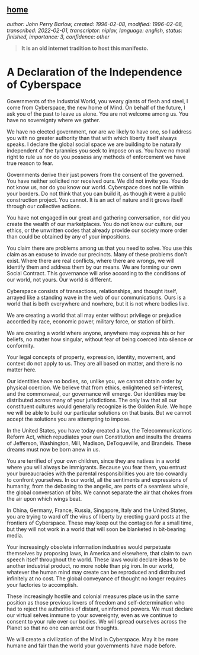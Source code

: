 [home](./index.md)
------------------

*author: John Perry Barlow, created: 1996-02-08, modified: 1996-02-08, transcribed: 2022-02-01, transcriptor: niplav, language: english, status: finished, importance: 3, confidence: other*

> __It is an old internet tradition to host this manifesto.__

A Declaration of the Independence of Cyberspace
================================================

Governments of the Industrial World, you weary giants of flesh and steel,
I come from Cyberspace, the new home of Mind. On behalf of the future,
I ask you of the past to leave us alone. You are not welcome among
us. You have no sovereignty where we gather.

We have no elected government, nor are we likely to have one, so I address
you with no greater authority than that with which liberty itself always
speaks. I declare the global social space we are building to be naturally
independent of the tyrannies you seek to impose on us. You have no moral
right to rule us nor do you possess any methods of enforcement we have
true reason to fear.

Governments derive their just powers from the consent of the governed. You
have neither solicited nor received ours. We did not invite you. You do
not know us, nor do you know our world. Cyberspace does not lie within
your borders. Do not think that you can build it, as though it were a
public construction project. You cannot. It is an act of nature and it
grows itself through our collective actions.

You have not engaged in our great and gathering conversation, nor did
you create the wealth of our marketplaces. You do not know our culture,
our ethics, or the unwritten codes that already provide our society more
order than could be obtained by any of your impositions.

You claim there are problems among us that you need to solve. You use
this claim as an excuse to invade our precincts. Many of these problems
don't exist. Where there are real conflicts, where there are wrongs,
we will identify them and address them by our means. We are forming
our own Social Contract. This governance will arise according to the
conditions of our world, not yours. Our world is different.

Cyberspace consists of transactions, relationships, and thought itself,
arrayed like a standing wave in the web of our communications. Ours
is a world that is both everywhere and nowhere, but it is not where
bodies live.

We are creating a world that all may enter without privilege or prejudice
accorded by race, economic power, military force, or station of birth.

We are creating a world where anyone, anywhere may express his or her
beliefs, no matter how singular, without fear of being coerced into
silence or conformity.

Your legal concepts of property, expression, identity, movement, and
context do not apply to us. They are all based on matter, and there is
no matter here.

Our identities have no bodies, so, unlike you, we cannot obtain order by
physical coercion. We believe that from ethics, enlightened self-interest,
and the commonweal, our governance will emerge. Our identities may be
distributed across many of your jurisdictions. The only law that all our
constituent cultures would generally recognize is the Golden Rule. We
hope we will be able to build our particular solutions on that basis. But
we cannot accept the solutions you are attempting to impose.

In the United States, you have today created a law, the Telecommunications
Reform Act, which repudiates your own Constitution and insults the dreams
of Jefferson, Washington, Mill, Madison, DeToqueville, and Brandeis. These
dreams must now be born anew in us.

You are terrified of your own children, since they are natives in a
world where you will always be immigrants. Because you fear them, you
entrust your bureaucracies with the parental responsibilities you are
too cowardly to confront yourselves. In our world, all the sentiments
and expressions of humanity, from the debasing to the angelic, are parts
of a seamless whole, the global conversation of bits. We cannot separate
the air that chokes from the air upon which wings beat.

In China, Germany, France, Russia, Singapore, Italy and the United States,
you are trying to ward off the virus of liberty by erecting guard posts
at the frontiers of Cyberspace. These may keep out the contagion for a
small time, but they will not work in a world that will soon be blanketed
in bit-bearing media.

Your increasingly obsolete information industries would perpetuate
themselves by proposing laws, in America and elsewhere, that claim to own
speech itself throughout the world. These laws would declare ideas to be
another industrial product, no more noble than pig iron. In our world,
whatever the human mind may create can be reproduced and distributed
infinitely at no cost. The global conveyance of thought no longer requires
your factories to accomplish.

These increasingly hostile and colonial measures place us in the same
position as those previous lovers of freedom and self-determination
who had to reject the authorities of distant, uninformed powers. We
must declare our virtual selves immune to your sovereignty, even as
we continue to consent to your rule over our bodies. We will spread
ourselves across the Planet so that no one can arrest our thoughts.

We will create a civilization of the Mind in Cyberspace. May it be more
humane and fair than the world your governments have made before.
